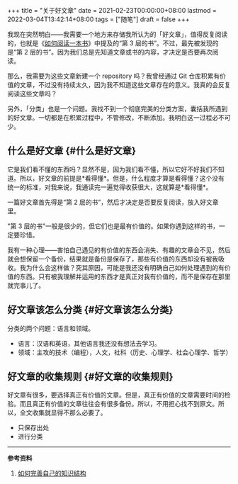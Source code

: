 +++
title = "关于好文章"
date = 2021-02-23T00:00:00+08:00
lastmod = 2022-03-04T13:42:14+08:00
tags = ["随笔"]
draft = false
+++

我现在突然明白——我需要一个地方来存储我所认为的「好文章」，值得反复阅读的，也就是《[如何阅读一本书](/posts/how-to-read-a-book/)》中提及的“第 3 层的书”。不过，最先被发现的是“第 2 层的书”。因为我们总是先知道文章或书的内容，才决定是否要再次阅读。

那么，我需要为这些文章新建一个 repository 吗？我曾经通过 Git 仓库积累有价值的文章，不过没有持续太久，因为我不知道这些文章存在的意义。我真的会反复阅读这些文章吗？

另外，「分类」也是一个问题。我找不到一个彻底完美的分类方案，囊括我所遇到的好文章。一切都是在积累过程中，不管修改，不断添加。我明白这一过程必不可少。


## 什么是好文章 {#什么是好文章}

它是我们看不懂的东西吗？显然不是，因为我们看不懂，所以它好不好我们不知道。所以，好文章的前提是\*看得懂\*。但是，什么程度才算是看得懂？这个没有统一的标准，对我来说，我通读完一遍觉得收获很大，这就算是\*看得懂\*。

一篇好文章首先得是“第 2 层的书”，然后才决定是否要反复阅读，放入好文章里。

"第 3 层的书"一般是很少的，但它们也是最有价值的。如果你遇到这样的书，一定要珍惜。

我有一种心理——害怕自己遇见的有价值的东西会消失、有趣的文章会不见，然后就会想保留一个备份，结果就是备份是保存了，那些有价值的东西却没有被我吸收。我为什么会这样做？究其原因，可能是我还没有明确自己如何处理遇到的有价值的东西。只有被我理解并运用的东西才是真正对我有价值的，而不是保存在那里就完事儿了。


## 好文章该怎么分类 {#好文章该怎么分类}

分类的两个问题：语言和领域。

-   语言：汉语和英语，其他语言我还没有想法去学习。
-   领域：主攻的技术（编程），人文，社科（历史、心理学、社会心理学、哲学）


## 好文章的收集规则 {#好文章的收集规则}

好文章有很多，要选择真正有价值的文章。但是，真正有价值的文章需要时间的检验。而且真正有价值的文章往往会有很多备份。所以，不用担心找不到原文。所以，全文收集就显得不那么必要了。

-   只保存出处
-   进行分类

---
**参考资料**

1.  [如何完善自己的知识结构](https://program-think.blogspot.com/2013/09/knowledge-structure.html)